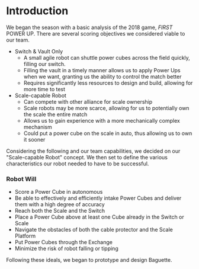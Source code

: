# Introduction

We began the season with a basic analysis of the 2018 game, _FIRST_ POWER UP. There are several scoring objectives we considered viable to our team.

* Switch & Vault Only
    * A small agile robot can shuttle power cubes across the field quickly, filling our switch.
    * Filling the vault in a timely manner allows us to apply Power Ups when we want, granting us the ability to control the match better
    * Requires significantly less resources to design and build, allowing for more time to test
* Scale-capable Robot
    * Can compete with other alliance for scale ownership
    * Scale robots may be more scarce, allowing for us to potentially own the scale the entire match
    * Allows us to gain experience with a more mechanically complex mechanism
    * Could put a power cube on the scale in auto, thus allowing us to own it sooner

Considering the following and our team capabilities, we decided on our "Scale-capable Robot" concept. We then set to define the various characteristics our robot needed to have to be successful.

### Robot Will

* Score a Power Cube in autonomous
* Be able to effectively and efficiently intake Power Cubes and deliver them with a high degree of accuracy
* Reach both the Scale and the Switch
* Place a Power Cube above at least one Cube already in the Switch or Scale
* Navigate the obstacles of both the cable protector and the Scale Platform
* Put Power Cubes through the Exchange
* Minimize the risk of robot falling or tipping

Following these ideals, we began to prototype and design Baguette.